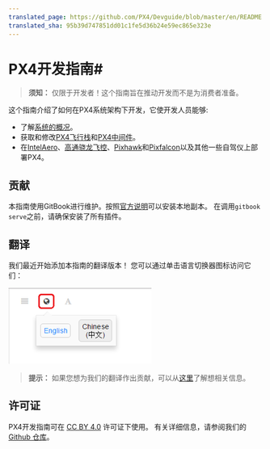 ```yaml
---
translated_page: https://github.com/PX4/Devguide/blob/master/en/README.md
translated_sha: 95b39d747851dd01c1fe5d36b24e59ec865e323e
---
```


# PX4开发指南#


> **须知：** 仅限于开发者！这个指南旨在推动开发而不是为消费者准备。


这个指南介绍了如何在PX4系统架构下开发，它使开发人员能够: 

* 了解[系统的概况](setup/config_initial.md)。 
* 获取和修改[PX4飞行栈](concept/flight_stack.md)和[PX4中间件](concept/middleware.md)。 
* 在[IntelAero](flight_controller/intel_aero.md)、[高通骁龙飞控](flight_controller/snapdragon_flight.md)、[Pixhawk](flight_controller/pixhawk.md)和[Pixfalcon](flight_controller/pixfalcon.md)以及其他一些自驾仪上部署PX4。

## 贡献

本指南使用GitBook进行维护。按照[官方说明](https://toolchain.gitbook.com/setup.html)可以安装本地副本。 在调用`gitbook serve`之前，请确保安装了所有插件。

## 翻译


我们最近开始添加本指南的翻译版本！ 您可以通过单击语言切换器图标访问它们：

![Gitbook Language Selector](../assets/gitbook/gitbook_language_selector.png)

> **提示：** 如果您想为我们的翻译作出贡献，可以从[这里](https://github.com/PX4/px4_user_guide#translation)了解想相关信息。



## 许可证

PX4开发指南可在 [CC BY 4.0](https://creativecommons.org/licenses/by/4.0/) 许可证下使用。 有关详细信息，请参阅我们的[Github 仓库](https://github.com/PX4/Devguide)。
